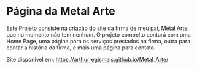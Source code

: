 # Página da Metal Arte

Este Projeto consiste na criação do site da firma de meu pai, Metal Arte, que no momento não tem nenhum.
O projeto compelto contará com uma Home Page, uma página para os serviços prestados na firma, outra para contar a história da firma, e mais uma página para contato.

Site disponível em: https://arthurregismais.github.io/Metal_Arte/
